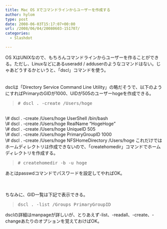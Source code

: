 ```yaml
---
title: Mac OS Xでコマンドラインからユーザーを作成する
author: hylom
type: post
date: 2008-06-03T15:17:07+00:00
url: /2008/06/04/20080603-151707/
categories:
  - Slashdot

---
```

OS XはUNIXなので、もちろんコマンドラインからユーザーを作ることができる。ただし、Linuxなどにあるuseradd / adduserのようなコマンドはない。じゃあどうするかというと、「dscl」コマンドを使う。  
</br>   
dsclは「Directory Service Command Line Utility」の略だそうで、以下のようにすればPrimaryのGIDが1000、UIDが505のユーザーhogeを作成できる。 

> <div>
>   <tt> # dscl . -create /Users/hoge </tt>
> </div>

</br>   
\# dscl . -create /Users/hoge UserShell /bin/bash</br>   
\# dscl . -create /Users/hoge RealName &#8220;HogeHoge&#8221;</br>   
\# dscl . -create /Users/hoge UniqueID 505</br>   
\# dscl . -create /Users/hoge PrimaryGroupID 1000</br>   
\# dscl . -create /Users/hoge NFSHomeDirectory /Users/hoge これだけではホームディレクトリは作成できないので、「createhomedir」コマンドでホームディレクトリを作成する。 

> <div>
>   <tt> # createhomedir -b -u hoge </tt>
> </div>

あとはpasswdコマンドでパスワードを設定してやればOK。 

</br>  
</br>   
ちなみに、GID一覧は下記で表示できる。 

> <div>
>   <tt> dscl . -list /Groups PrimaryGroupID </tt>
> </div>

dsclの詳細はmanpageが詳しいが、とりあえず-list、-readall、-create、-changeあたりのオプションを覚えておけばOK。 

</br>  
</br>  
</br>
